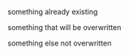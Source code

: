 something already existing
<!-- BEGIN GHA DOCS -->
something that will be overwritten
<!-- END GHA DOCS -->
something else not overwritten
